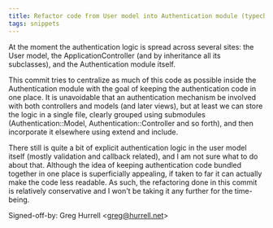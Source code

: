 ```yaml
---
title: Refactor code from User model into Authentication module (typechecked.net, f625239)
tags: snippets
---
```


At the moment the authentication logic is spread across several sites: the User model, the ApplicationController (and by inheritance all its subclasses), and the Authentication module itself.

This commit tries to centralize as much of this code as possible inside the Authentication module with the goal of keeping the authentication code in one place. It is unavoidable that an authentication mechanism be involved with both controllers and models (and later views), but at least we can store the logic in a single file, clearly grouped using submodules (Authentication::Model, Authentication::Controller and so forth), and then incorporate it elsewhere using extend and include.

There still is quite a bit of explicit authentication logic in the user model itself (mostly validation and callback related), and I am not sure what to do about that. Although the idea of keeping authentication code bundled together in one place is superficially appealing, if taken to far it can actually make the code less readable. As such, the refactoring done in this commit is relatively conservative and I won't be taking it any further for the time-being.

Signed-off-by: Greg Hurrell &lt;greg@hurrell.net&gt;
